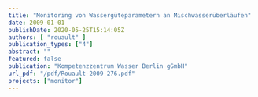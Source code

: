 ```yaml
---
title: "Monitoring von Wassergüteparametern an Mischwasserüberläufen"
date: 2009-01-01
publishDate: 2020-05-25T15:14:05Z
authors: [ "rouault" ]
publication_types: ["4"]
abstract: ""
featured: false
publication: "Kompetenzzentrum Wasser Berlin gGmbH"
url_pdf: "/pdf/Rouault-2009-276.pdf"
projects: ["monitor"]
---
```


